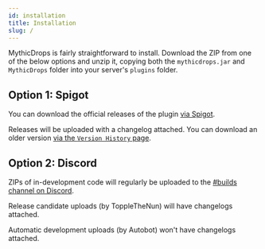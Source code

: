 ```yaml
---
id: installation
title: Installation
slug: /
---
```


MythicDrops is fairly straightforward to install. Download the ZIP from one of the below options
and unzip it, copying both the `mythicdrops.jar` and `MythicDrops` folder into your
server's `plugins` folder.

## Option 1: Spigot

You can download the official releases of the plugin [via Spigot](https://www.spigotmc.org/resources/mythicdrops.6114/).

Releases will be uploaded with a changelog attached. You can download an older version
[via the `Version History` page](https://www.spigotmc.org/resources/mythicdrops.6114/history).

## Option 2: Discord

ZIPs of in-development code will regularly be uploaded to the [#builds channel on Discord](https://discord.gg/FaCzDwU).

Release candidate uploads (by ToppleTheNun) will have changelogs attached.

Automatic development uploads (by Autobot) won't have changelogs attached.

